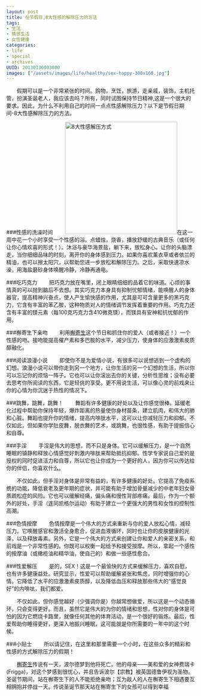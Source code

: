 ```yaml
---
layout: post
title: 在节假日,8大性感的解除压力的方法
tags: 
- 生活
- 情感生活
- 女性健康
categories:
- life
- special
- archives
UUID: 20130130003000
images: ["/assets/images/life/healthy/sex-happy-300x168.jpg"]
---
```


   　　假期可以是一个非常紧张的时间。购物，烹饪，旅游，走亲戚，装饰，主机托管，扮演圣诞老人，我应该去吗？所有，同时试图保持节日精神,这是一个很大的要求。因此，为什么不利用自己的时间一点点性感解除压力？以下是节假日期间-8大性感解除压力的方法。

###性感的洗澡时间
　　<a href="{{site.aliyun_oss}}/assets/images/life/healthy/sex-happy-300x168.jpg" alt="8大性感解压方式" rel="prettyPhoto[{{site.UUID}}]"><img src="{{site.aliyun_oss}}/assets/images/life/healthy/sex-happy-300x168.jpg" width="300" class="img-right" alt="8大性感解压方式" /></a>在这一周中花一个小时享受一个性感的浴。点蜡烛，烧香，播放舒缓的古典音乐（或任何让你心情欢喜的形式！）。沐浴与豪华海景盐，躺下来，放松身心。让你的头脑漂走，当你细细品味的时刻，离开你的身体感到压力。如果你喜欢薰衣草或者依兰的精油，也可以擦太阳穴，以帮助您进一步放松和解除压力。之后，采取快速凉水澡，用海盐磨砂身体唤醒冷静，冷静再通电。


###吃巧克力
　　把巧克力放在嘴里，闭上眼睛细细的品着它的味道。心烦的事情真的可以抛到脑后不去想。其实巧克力本身具有抑制忧郁情绪，能唤醒人的身体器官，提高精神兴奋点，使人产生愉快感的作用，尤其是可可含量更多的黑巧克力，它含有丰富的苯乙胺，这种物质对人的情绪调节发挥着重要的作用。巧克力还含有丰富的镁元素（每100克巧克力含410微克镁），而镁具有安神和抗忧郁的作用。

###槲寄生下亲吻
　　利用<a href="http://www.tuanpower.com/forum.php?mod=viewthread&tid=29996" alt="槲寄生" target="_bank">槲寄生</a>这个节日和抓住你的爱人（或者接近！）一个性感的吻。接吻能提高催产素和多巴胺的水平，减少压力，使身体的应激激素皮质醇融化。

###阅读浪漫小说
　　即使你不是为爱情小说，有很多可以说想逃到一个虚构的幻想。浪漫小说可以带你走到另一个地方，让你生活的另一个幻想的生活，所以你可以忘记你的烦恼一阵子。它也可以让你滚出去你的关键，分析性思维；没有必要去思考你所阅读的东西，它是轻佻的享受。更不用说生活，可以像心灵的前戏来让你的心情为你沉迷于热性的情况下。

###跳舞，跳舞，跳舞！
　　舞蹈有许多健康的好处以及让你感觉很棒。延缓老化过程中帮助你保持年轻，爆炸距离的热量使你身材苗条，建立肌肉，和伟大的肺和心脏。舞蹈也提升你的情绪，提高内啡肽水平，这可以让你减轻压力和抑郁。不仅如此，但如果你学肚皮舞，脱衣舞的艺术，或跳舞，也很性感，有助于提振信心和自尊。

###手淫
　　手淫是伟大的思想，而不只是身体。它可以缓解压力，是一个自然睡眠的镇静和释放心情感觉好刺激内啡肽来帮助抵抗抑郁。性学专家说自己爱的是授权的同时促进活力和自尊，所以它也让你成为一个更好的人，因为你可以传达给你的伴侣，你喜欢什么。

　　不仅如此，但手淫对身体是非常有益的，有许多健康的好处。它提高了免疫系统的功能，降低衰老及更年期的症状，并可能有助于增加骨量减少的中老年妇女骨质疏松症的风险。它也可以缓解经痛，偏头痛和慢性背部疼痛。最后，作为一个额外的好处，手淫（连同凯格尔运动）有助于建立一个更强大的男性和女性的控制性高潮。

###色情按摩
　　色情按摩是一个伟大的方式来重新与你的爱人放松心情，减轻压力。它唤醒感官和激活全身愈合，促进血液循环，同时也让你的皮肤健康的光泽，以及释放毒素。另外，它是一个伟大的方式来创建让你和爱人的亲密关系，和前戏是一个非常性感的。你既可以权衡一起给予和接受按摩。所以，拿起一个感性的按摩油（或橄榄油和精华油，使自己的）和做一些感性愈合。

###性爱解压
　　是的，SEX！这是一个最愉快的方式来缓解压力，喜欢自慰，也有许多健康益处。研究显示，性爱可以帮助缓解紧张和焦虑，同时增强你的心情。它降低了水平的应激激素皮质醇，以及降低血压和释放那些伟大的“感觉良好”的内啡呔，我们都爱。

　　不仅如此，但你感觉越好（少强调你是）你越常想做爱，所以这是一个动态循环，只会变得更好。而且，虽然它是伟大的为你的情绪和思想，性对你的身体是可怕的因为它燃烧卡路里，就像任何其他的体育活动，是一个很好的锻炼。最后，性爱帮助你睡得更好，更深入地振兴睡眠，这可能就是你所需要的一年中的这个时候。

###小贴士
　　所以请记住，在这里和那里需要一个小时，在这些众多的精彩和性感的方式解除压力的假期！

　　<a href="http://www.tuanpower.com/forum.php?mod=viewthread&tid=29996" alt="槲寄生" target="_bank">槲寄生</a>传说有一天，波尔德梦到他将死亡。他的母亲——美和爱的女神费瑞卡(Frigga)，对这个梦感到很忧心，并且告诉波尔【宗教】被英国德鲁伊视为圣物。圣诞节期间，站在槲寄生下的人不能拒绝亲吻；互为敌人的人在槲寄生下相遇要互相拥抱并停战一天。传说圣诞节那天站在槲寄生下的女孩可以得到幸福
    
